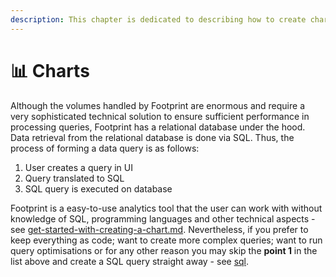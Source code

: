 ```yaml
---
description: This chapter is dedicated to describing how to create charts in footprints
---
```


# 📊 Charts

Although the volumes handled by Footprint are enormous and require a very sophisticated technical solution to ensure sufficient performance in processing queries, Footprint has a relational database under the hood. Data retrieval from the relational database is done via SQL. Thus, the process of forming a data query is as follows:

1. User creates a query in UI
2. Query translated to SQL
3. SQL query is executed on database

Footprint is a easy-to-use analytics tool that the user can work with without knowledge of SQL, programming languages and other technical aspects - see [get-started-with-creating-a-chart.md](get-started-with-creating-a-chart.md "mention"). Nevertheless, if you prefer to keep everything as code; want to create more complex queries; want to run query optimisations or for any other reason you may skip the **point 1** in the list above and create a SQL query straight away - see [sql](sql/ "mention").

